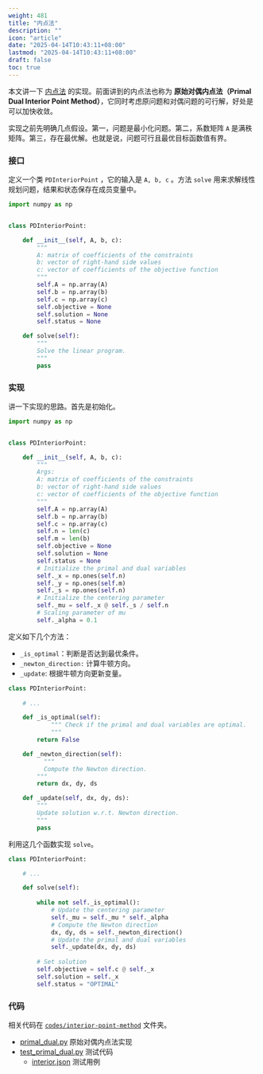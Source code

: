 ```yaml
---
weight: 481
title: "内点法"
description: ""
icon: "article"
date: "2025-04-14T10:43:11+08:00"
lastmod: "2025-04-14T10:43:11+08:00"
draft: false
toc: true
---
```


本文讲一下 [内点法](../algorithm) 的实现。前面讲到的内点法也称为 **原始对偶内点法（Primal Dual Interior Point Method）**，它同时考虑原问题和对偶问题的可行解，好处是可以加快收敛。

实现之前先明确几点假设。第一，问题是最小化问题。第二，系数矩阵 `A` 是满秩矩阵。第三，存在最优解。也就是说，问题可行且最优目标函数值有界。

### 接口

定义一个类 `PDInteriorPoint` ，它的输入是 `A, b, c` 。方法 `solve` 用来求解线性规划问题，结果和状态保存在成员变量中。

```python
import numpy as np


class PDInteriorPoint:

    def __init__(self, A, b, c):
        """
        A: matrix of coefficients of the constraints
        b: vector of right-hand side values
        c: vector of coefficients of the objective function
        """
        self.A = np.array(A)
        self.b = np.array(b)
        self.c = np.array(c)
        self.objective = None
        self.solution = None
        self.status = None

    def solve(self):
        """
        Solve the linear program.
        """
        pass
```

### 实现

讲一下实现的思路。首先是初始化。

```python
import numpy as np


class PDInteriorPoint:

    def __init__(self, A, b, c):
        """
        Args:
        A: matrix of coefficients of the constraints
        b: vector of right-hand side values
        c: vector of coefficients of the objective function
        """
        self.A = np.array(A)
        self.b = np.array(b)
        self.c = np.array(c)
        self.n = len(c)
        self.m = len(b)
        self.objective = None
        self.solution = None
        self.status = None
        # Initialize the primal and dual variables
        self._x = np.ones(self.n)
        self._y = np.ones(self.m)
        self._s = np.ones(self.n)
        # Initialize the centering parameter
        self._mu = self._x @ self._s / self.n
        # Scaling parameter of mu
        self._alpha = 0.1
```

定义如下几个方法：

* `_is_optimal`：判断是否达到最优条件。
* `_newton_direction:` 计算牛顿方向。
* `_update`: 根据牛顿方向更新变量。

```python
class PDInteriorPoint:
    
    # ...

    def _is_optimal(self):
    		""" Check if the primal and dual variables are optimal.
    		"""
        return False

    def _newton_direction(self):
    	  """
    	  Compute the Newton direction.
        """
        return dx, dy, ds

    def _update(self, dx, dy, ds):
        """
        Update solution w.r.t. Newton direction.
        """
        pass
```

利用这几个函数实现 `solve`。

```python
class PDInteriorPoint:

    # ...

    def solve(self):  
    
        while not self._is_optimal():
            # Update the centering parameter
            self._mu = self._mu * self._alpha
            # Compute the Newton direction
            dx, dy, ds = self._newton_direction()
            # Update the primal and dual variables
            self._update(dx, dy, ds)
        
        # Set solution
        self.objective = self.c @ self._x
        self.solution = self._x
        self.status = "OPTIMAL"
```

### 代码

相关代码在 [`codes/interior-point-method`](https://github.com/xianqiu/linear-programming/tree/main/codes/interior-point-method) 文件夹。

* [primal_dual.py](https://github.com/xianqiu/linear-programming/blob/main/codes/interior-point-method/primal_dual.py) 原始对偶内点法实现
* [test_primal_dual.py](https://github.com/xianqiu/linear-programming/blob/main/codes/interior-point-method/test_primal_dual.py) 测试代码
  * [interior.json](https://github.com/xianqiu/linear-programming/blob/main/codes/interior-point-method/interior.json)  测试用例